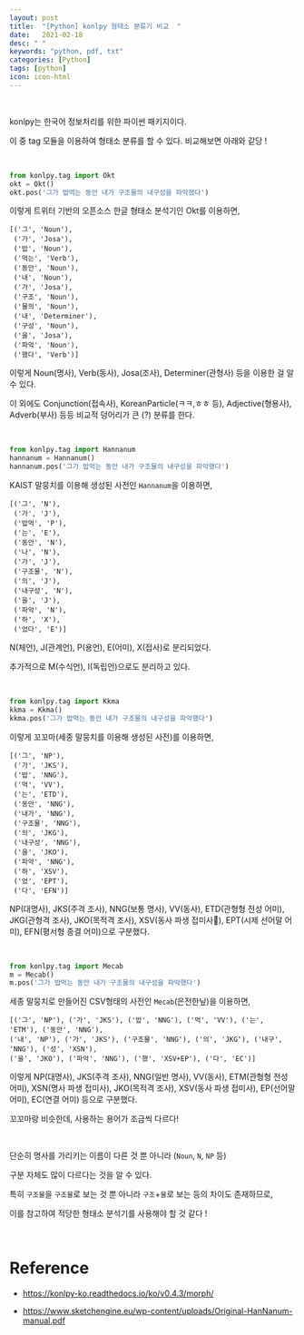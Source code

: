 ```yaml
---
layout: post
title:  "[Python] konlpy 형태소 분류기 비교  "
date:   2021-02-18
desc: " "
keywords: "python, pdf, txt"
categories: [Python]
tags: [python]
icon: icon-html
---
```


<br>


konlpy는 한국어 정보처리를 위한 파이썬 패키지이다.

이 중 tag 모듈을 이용하여 형태소 분류를 할 수 있다. 비교해보면 아래와 같당 !



<br>

```python
from konlpy.tag import Okt
okt = Okt()
okt.pos('그가 밥먹는 동안 내가 구조물의 내구성을 파악했다')
```


이렇게 트위터 기반의 오픈소스 한글 형태소 분석기인 Okt를 이용하면,

```
[('그', 'Noun'),
 ('가', 'Josa'),
 ('밥', 'Noun'),
 ('먹는', 'Verb'),
 ('동안', 'Noun'),
 ('내', 'Noun'),
 ('가', 'Josa'),
 ('구조', 'Noun'),
 ('물의', 'Noun'),
 ('내', 'Determiner'),
 ('구성', 'Noun'),
 ('을', 'Josa'),
 ('파악', 'Noun'),
 ('했다', 'Verb')]
```

이렇게 Noun(명사), Verb(동사), Josa(조사), Determiner(관형사) 등을 이용한 걸 알 수 있다.

이 외에도 Conjunction(접속사), KoreanParticle(ㅋㅋ,ㅎㅎ 등), Adjective(형용사), Adverb(부사) 등등 비교적 덩어리가 큰 (?) 분류를 한다.


<br>

```python
from konlpy.tag import Hannanum
hannanum = Hannanum()
hannanum.pos('그가 밥먹는 동안 내가 구조물의 내구성을 파악했다')
```

KAIST 말뭉치를 이용해 생성된 사전인 `Hannanum`을 이용하면,


```
[('그', 'N'),
 ('가', 'J'),
 ('밥먹', 'P'),
 ('는', 'E'),
 ('동안', 'N'),
 ('나', 'N'),
 ('가', 'J'),
 ('구조물', 'N'),
 ('의', 'J'),
 ('내구성', 'N'),
 ('을', 'J'),
 ('파악', 'N'),
 ('하', 'X'),
 ('었다', 'E')]
```

N(체언), J(관계언), P(용언), E(어미), X(접사)로 분리되었다.

추가적으로 M(수식언), I(독립언)으로도 분리하고 있다.


<br>

```python
from konlpy.tag import Kkma
kkma = Kkma()
kkma.pos('그가 밥먹는 동안 내가 구조물의 내구성을 파악했다')
```


이렇게 꼬꼬마(세종 말뭉치를 이용해 생성된 사전)를 이용하면,

```
[('그', 'NP'),
 ('가', 'JKS'),
 ('밥', 'NNG'),
 ('먹', 'VV'),
 ('는', 'ETD'),
 ('동안', 'NNG'),
 ('내가', 'NNG'),
 ('구조물', 'NNG'),
 ('의', 'JKG'),
 ('내구성', 'NNG'),
 ('을', 'JKO'),
 ('파악', 'NNG'),
 ('하', 'XSV'),
 ('었', 'EPT'),
 ('다', 'EFN')]

```

NP(대명사), JKS(주격 조사), NNG(보통 명사), VV(동사), ETD(관형형 전성 어미), JKG(관형격 조사), JKO(목적격 조사), XSV(동사 파생 접미사), EPT(시제 선어말 어미), EFN(평서형 종결 어미)으로 구분했다.


<br>

```python
from konlpy.tag import Mecab
m = Mecab()
m.pos('그가 밥먹는 동안 내가 구조물의 내구성을 파악했다')
```

세종 말뭉치로 만들어진 CSV형태의 사전인 `Mecab`(은전한닢)을 이용하면,

```
[('그', 'NP'), ('가', 'JKS'), ('밥', 'NNG'), ('먹', 'VV'), ('는', 'ETM'), ('동안', 'NNG'),
('내', 'NP'), ('가', 'JKS'), ('구조물', 'NNG'), ('의', 'JKG'), ('내구', 'NNG'), ('성', 'XSN'),
('을', 'JKO'), ('파악', 'NNG'), ('했', 'XSV+EP'), ('다', 'EC')]
```

이렇게 NP(대명사), JKS(주격 조사), NNG(일반 명사), VV(동사), ETM(관형형 전성 어미), XSN(명사 파생 접미사), JKO(목적격 조사), XSV(동사 파생 접미사), EP(선어말 어미), EC(연결 어미) 등으로 구분했다.

꼬꼬마랑 비슷한데, 사용하는 용어가 조금씩 다르다!


<br>


단순히 명사를 가리키는 이름이 다른 것 뿐 아니라 (`Noun`, `N`, `NP` 등)

구분 자체도 많이 다르다는 것을 알 수 있다.


특히 `구조물`을 `구조물`로 보는 것 뿐 아니라 `구조`+`물`로 보는 등의 차이도 존재하므로,

이를 참고하여 적당한 형태소 분석기를 사용해야 할 것 같다 !


<br>


#  Reference


- https://konlpy-ko.readthedocs.io/ko/v0.4.3/morph/

- https://www.sketchengine.eu/wp-content/uploads/Original-HanNanum-manual.pdf

<br>
